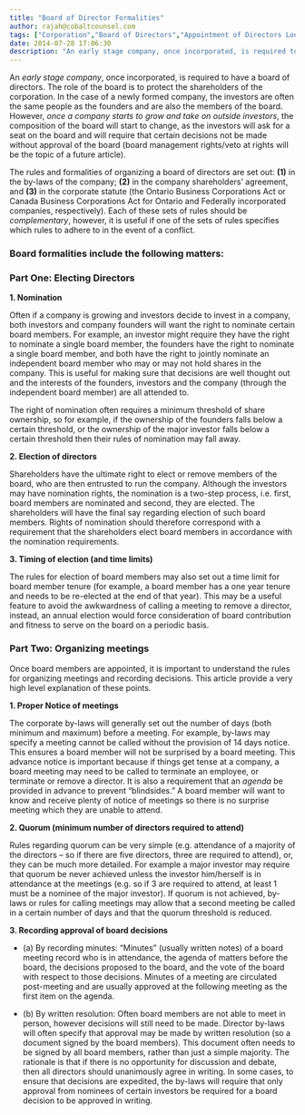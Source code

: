 ```yaml
---
title: "Board of Director Formalities"
author: rajah@cobaltcounsel.com
tags: ["Corporation","Board of Directors","Appointment of Directors Long Form","Quorum","Notice of Meetings","Company Formation","Rajah"]
date: 2014-07-28 17:06:30
description: "An early stage company, once incorporated, is required to have a board of directors.  To protect the shareholders of the corporation, rules and formalities of organizing a board of directors are set out."
---
```


An *early stage company*, once incorporated, is required to have a board of directors.  The role of the board is to protect the shareholders of the corporation.  In the case of a newly formed company, the investors are often the same people as the founders and are also the members of the board.  However, *once a company starts to grow and take on outside investors*, the composition of the board will start to change, as the investors will ask for a seat on the board and will require that certain decisions not be made without approval of the board (board management rights/veto at rights will be the topic of a future article).

The rules and formalities of organizing a board of directors are set out: **(1)** in the by-laws of the company; **(2)** in the company shareholders’ agreement, and **(3)** in the corporate statute (the Ontario Business Corporations Act or Canada Business Corporations Act for Ontario and Federally incorporated companies, respectively).  Each of these sets of rules should be *complementary*, however, it is useful if one of the sets of rules specifies which rules to adhere to in the event of a conflict.

### Board formalities include the following matters:

### Part One:  Electing Directors

**1.  Nomination** 

Often if a company is growing and investors decide to invest in a company, both investors and company founders will want the right to nominate certain board members.  For example, an investor might require they have the right to nominate a single board member, the founders have the right to nominate a single board member, and both have the right to jointly nominate an independent board member who may or may not hold shares in the company.  This is useful for making sure that decisions are well thought out and the interests of the founders, investors and the company (through the independent board member) are all attended to.

The right of nomination often requires a minimum threshold of share ownership, so for example, if the ownership of the founders falls below a certain threshold, or the ownership of the major investor falls below a certain threshold then their rules of nomination may fall away.

**2.  Election of directors**  

Shareholders have the ultimate right to elect or remove members of the board, who are then entrusted to run the company.  Although the investors may have nomination rights, the nomination is a two-step process, i.e. first, board members are nominated and second, they are elected.  The shareholders will have the final say regarding election of such board members.  Rights of nomination should therefore correspond with a requirement that the shareholders elect board members in accordance with the nomination requirements.

**3.  Timing of election (and time limits)** 

The rules for election of board members may also set out a time limit for board member tenure (for example, a board member has a one year tenure and needs to be re-elected at the end of that year).  This may be a useful feature to avoid the awkwardness of calling a meeting to remove a director, instead, an annual election would force consideration of board contribution and fitness to serve on the board on a periodic basis.

### Part Two:  Organizing meetings

Once board members are appointed, it is important to understand the rules for organizing meetings and recording decisions.  This article provide a very high level explanation of these points.

**1.  Proper Notice of meetings** 

The corporate by-laws will generally set out the number of days (both minimum and maximum) before a meeting.  For example, by-laws may specify a meeting cannot be called without the provision of 14 days notice.  This ensures a board member will not be surprised by a board meeting.  This advance notice is important because if things get tense at a company, a board meeting may need to be called to terminate an employee, or terminate or remove a director.  It is also a requirement that an *agenda* be provided in advance to prevent “blindsides.”   A board member will want to know and receive plenty of notice of meetings so there is no surprise meeting which they are unable to attend.

**2.  Quorum (minimum number of directors required to attend)** 

Rules regarding quorum can be very simple (e.g. attendance of a majority of the directors – so if there are five directors, three are required to attend), or, they can be much more detailed.  For example a major investor may require that quorum be never achieved unless the investor him/herself is in attendance at the meetings (e.g. so if 3 are required to attend, at least 1 must be a nominee of the major investor).  If quorum is not achieved, by-laws or rules for calling meetings may allow that a second meeting be called in a certain number of days and that the quorum threshold is reduced.

**3.  Recording approval of board decisions**

- (a) By recording minutes:  “Minutes” (usually written notes) of a board meeting record who is in attendance, the agenda of matters before the board, the decisions proposed to the board, and the vote of the board with respect to those decisions.  Minutes of a meeting are circulated post-meeting and are usually approved at the following meeting as the first item on the agenda.

- (b) By written resolution: Often board members are not able to meet in person, however decisions will still need to be made.  Director by-laws will often specify that approval may be made by written resolution (so a document signed by the board members).  This document often needs to be signed by all board members, rather than just a simple majority. The rationale is that if there is no opportunity for discussion and debate, then all directors should unanimously agree in writing.  In some cases, to ensure that decisions are expedited, the by-laws will require that only approval from nominees of certain investors be required for a board decision to be approved in writing.
